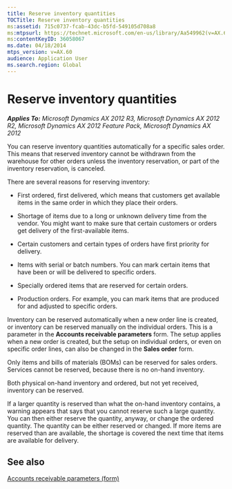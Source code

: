 ```yaml
---
title: Reserve inventory quantities
TOCTitle: Reserve inventory quantities
ms:assetid: 715c0737-fcab-43dc-b5fd-549105d708a8
ms:mtpsurl: https://technet.microsoft.com/en-us/library/Aa549962(v=AX.60)
ms:contentKeyID: 36058067
ms.date: 04/18/2014
mtps_version: v=AX.60
audience: Application User
ms.search.region: Global
---
```


# Reserve inventory quantities 


_**Applies To:** Microsoft Dynamics AX 2012 R3, Microsoft Dynamics AX 2012 R2, Microsoft Dynamics AX 2012 Feature Pack, Microsoft Dynamics AX 2012_

You can reserve inventory quantities automatically for a specific sales order. This means that reserved inventory cannot be withdrawn from the warehouse for other orders unless the inventory reservation, or part of the inventory reservation, is canceled.

There are several reasons for reserving inventory:

  - First ordered, first delivered, which means that customers get available items in the same order in which they place their orders.

  - Shortage of items due to a long or unknown delivery time from the vendor. You might want to make sure that certain customers or orders get delivery of the first-available items.

  - Certain customers and certain types of orders have first priority for delivery.

  - Items with serial or batch numbers. You can mark certain items that have been or will be delivered to specific orders.

  - Specially ordered items that are reserved for certain orders.

  - Production orders. For example, you can mark items that are produced for and adjusted to specific orders.

Inventory can be reserved automatically when a new order line is created, or inventory can be reserved manually on the individual orders. This is a parameter in the **Accounts receivable parameters** form. The setup applies when a new order is created, but the setup on individual orders, or even on specific order lines, can also be changed in the **Sales order** form.

Only items and bills of materials (BOMs) can be reserved for sales orders. Services cannot be reserved, because there is no on-hand inventory.

Both physical on-hand inventory and ordered, but not yet received, inventory can be reserved.

If a larger quantity is reserved than what the on-hand inventory contains, a warning appears that says that you cannot reserve such a large quantity. You can then either reserve the quantity, anyway, or change the ordered quantity. The quantity can be either reserved or changed. If more items are reserved than are available, the shortage is covered the next time that items are available for delivery.

## See also

[Accounts receivable parameters (form)](https://technet.microsoft.com/en-us/library/aa576993\(v=ax.60\))

  


